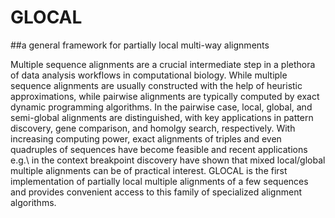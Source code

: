 # GLOCAL

##a general framework for partially local multi-way alignments

Multiple sequence alignments are a crucial intermediate step in a plethora of data analysis workflows in computational biology. While multiple sequence alignments are usually constructed with the help of heuristic approximations, while pairwise alignments are typically computed by exact dynamic programming algorithms. In the pairwise case, local, global, and semi-global alignments are distinguished, with key applications in pattern discovery, gene comparison, and homolgy search, respectively. With increasing computing power, exact alignments of triples and even quadruples of sequences have become feasible and recent applications e.g.\ in the context breakpoint discovery have shown that mixed local/global multiple alignments can be of practical interest. GLOCAL is the first implementation of partially local multiple alignments of a few sequences and provides convenient access to this family of specialized alignment algorithms.
